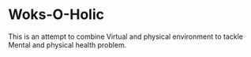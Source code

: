 # Woks-O-Holic
This is an attempt to combine Virtual and physical environment to tackle Mental and physical health problem. 
